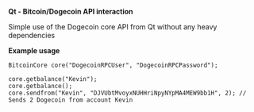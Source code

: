 **Qt - Bitcoin/Dogecoin API interaction**

Simple use of the Dogecoin core API from Qt without any heavy dependencies

**Example usage**

    BitcoinCore core("DogecoinRPCUser", "DogecoinRPCPassword"); 
    
    core.getbalance("Kevin");
    core.getbalance();
    core.sendfrom("Kevin", "DJVUbtMvoyxNUHHriNpyNYpMA4MEW9bb1H", 2); // Sends 2 Dogecoin from account Kevin

